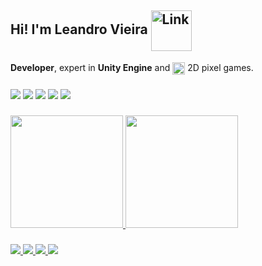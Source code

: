 
## Hi! I'm Leandro Vieira <img align="center" alt="Link" height="65" width="" src="https://data.whicdn.com/images/201689612/original.gif">

**Developer**, expert in **Unity Engine** and <img align="center" alt="<3" height="20" width="" src="https://images-wixmp-ed30a86b8c4ca887773594c2.wixmp.com/f/17fa94fb-0ae5-45a2-8313-2d3eedaf69db/d8fohut-eb4f893c-d1ad-4111-8e05-29993454b082.gif?token=eyJ0eXAiOiJKV1QiLCJhbGciOiJIUzI1NiJ9.eyJpc3MiOiJ1cm46YXBwOjdlMGQxODg5ODIyNjQzNzNhNWYwZDQxNWVhMGQyNmUwIiwic3ViIjoidXJuOmFwcDo3ZTBkMTg4OTgyMjY0MzczYTVmMGQ0MTVlYTBkMjZlMCIsImF1ZCI6WyJ1cm46c2VydmljZTpmaWxlLmRvd25sb2FkIl0sIm9iaiI6W1t7InBhdGgiOiIvZi8xN2ZhOTRmYi0wYWU1LTQ1YTItODMxMy0yZDNlZWRhZjY5ZGIvZDhmb2h1dC1lYjRmODkzYy1kMWFkLTQxMTEtOGUwNS0yOTk5MzQ1NGIwODIuZ2lmIn1dXX0.BS_NVOfP7moX35kDY4MtYba6eTrdRwh16GIAwUK8eQ8"> 2D pixel games.

###

<div>
  <a href = "mailto: leandrovieira92@gmail.com"><img src="https://img.shields.io/badge/-Gmail-%23EA4335?style=for-the-badge&logo=gmail&logoColor=white" target="_blank"></a>
  <a href="https://www.linkedin.com/in/leandroviieira" target="_blank"><img src="https://img.shields.io/badge/-LinkedIn-%230077B5?style=for-the-badge&logo=linkedin&logoColor=white" target="_blank"></a>
  <a href="https://www.youtube.com/twotvgames" target="_blank"><img src="https://img.shields.io/badge/-Youtube-%23333?style=for-the-badge&logo=youtube&logoColor=white" target="_blank"></a>
  <a href="https://instagram.com/leandroviieira" target="_blank"><img src="https://img.shields.io/badge/-Instagram-%23E4405F?style=for-the-badge&logo=instagram&logoColor=white" target="_blank"></a> 
  <img src="https://img.shields.io/badge/unity%20-%23000000.svg?&style=for-the-badge&logo=unity&logoColor=white" target="_blank">
</div>

###

<div>
<a href="https://github.com/leandrovieiraa">
  <img height="180em" src="https://github-readme-stats-eight-theta.vercel.app/api?username=leandrovieiraa&show_icons=true&theme=dracula&include_all_commits=true&count_private=true"/>
  <img height="180em" src="https://github-readme-stats-eight-theta.vercel.app/api/top-langs/?username=leandrovieiraa&layout=compact&langs_count=8&theme=dracula"/>
</div>

###
<div>
  <img src="https://img.shields.io/badge/c%23%20-%23239120.svg?&style=for-the-badge&logo=c-sharp&logoColor=white" target="_blank">
  <img src="https://img.shields.io/badge/python%20-%2314354C.svg?&style=for-the-badge&logo=python&logoColor=white" target="_blank">
  <img src="https://img.shields.io/badge/ruby-%23CC342D.svg?&style=for-the-badge&logo=ruby&logoColor=white" target="_blank">
  <img src="https://img.shields.io/badge/node.js%20-%2343853D.svg?&style=for-the-badge&logo=node.js&logoColor=white" target="_blank">
</div>